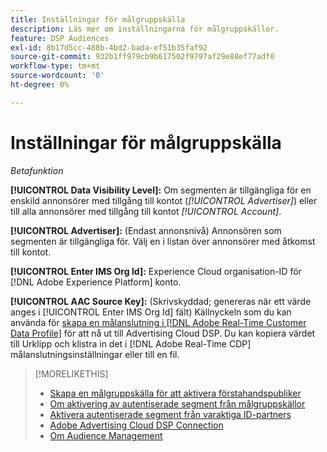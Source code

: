 ```yaml
---
title: Inställningar för målgruppskälla
description: Läs mer om inställningarna för målgruppskällor.
feature: DSP Audiences
exl-id: 8b17d5cc-488b-4bd2-bada-ef51b35faf92
source-git-commit: 932b1ff979cb9b617502f9797af29e88ef77adf0
workflow-type: tm+mt
source-wordcount: '0'
ht-degree: 0%

---
```


# Inställningar för målgruppskälla

*Betafunktion*

**[!UICONTROL Data Visibility Level]:** Om segmenten är tillgängliga för en enskild annonsörer med tillgång till kontot (*[!UICONTROL Advertiser]*) eller till alla annonsörer med tillgång till kontot *[!UICONTROL Account]*.

**[!UICONTROL Advertiser]:** (Endast annonsnivå) Annonsören som segmenten är tillgängliga för. Välj en i listan över annonsörer med åtkomst till kontot.

**[!UICONTROL Enter IMS Org Id]:** Experience Cloud organisation-ID för [!DNL Adobe Experience Platform] konto.

**[!UICONTROL AAC Source Key]:** (Skrivskyddad; genereras när ett värde anges i [!UICONTROL Enter IMS Org Id] fält) Källnyckeln som du kan använda för [skapa en målanslutning i [!DNL Adobe Real-Time Customer Data Profile]](https://experienceleague.adobe.com/docs/experience-platform/destinations/catalog/advertising/adobe-advertising-cloud-connection.html) för att nå ut till Advertising Cloud DSP. Du kan kopiera värdet till Urklipp och klistra in det i [!DNL Adobe Real-Time CDP] målanslutningsinställningar eller till en fil.

>[!MORELIKETHIS]
>
>* [Skapa en målgruppskälla för att aktivera förstahandspubliker](source-create.md)
>* [Om aktivering av autentiserade segment från målgruppskällor](source-about.md)
>* [Aktivera autentiserade segment från varaktiga ID-partners](source-durable-id.md)<!-- title?-->
>* [Adobe Advertising Cloud DSP Connection](https://experienceleague.adobe.com/docs/experience-platform/destinations/catalog/advertising/adobe-advertising-cloud-connection.html)
>* [Om Audience Management](/help/dsp/audiences/audience-about.md)

